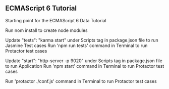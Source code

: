 ## ECMAScript 6 Tutorial

Starting point for the ECMAScript 6 Data Tutorial

Run nom install to create node modules

Update "tests": "karma start" under Scripts tag in package.json file to run Jasmine Test cases
Run 'npm run tests' command in Terminal to run Protactor test cases

Update "start": "http-server -p 9020" under Scripts tag in package.json file to run Application
Run 'npm start' command in Terminal to run Protactor test cases

Run 'protactor ./conf.js' command in Terminal to run Protactor test cases